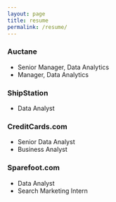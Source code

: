 ```yaml
---
layout: page
title: resume
permalink: /resume/
---
```


### Auctane
- Senior Manager, Data Analytics
- Manager,  Data Analytics

### ShipStation
- Data Analyst

### CreditCards.com
- Senior Data Analyst
- Business Analyst

### Sparefoot.com
- Data Analyst
- Search Marketing Intern